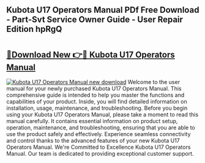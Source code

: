 ## Kubota U17 Operators Manual PDf Free Download - Part-Svt Service Owner Guide - User Repair Edition hpRgQ

# <h2><a href="http://bc94618.oget.top/?id=Kubota+U17+Operators+Manual">🔗Download New 👉🔴 Kubota U17 Operators Manual</a></h2>

[![Kubota U17 Operators Manual new download](https://i.imgur.com/5g1atiW.png)](http://bc94618.oget.top/?id=Kubota+U17+Operators+Manual)
Welcome to the user manual for your newly purchased Kubota U17 Operators Manual. This comprehensive guide is intended to help you master the functions and capabilities of your product. Inside, you will find detailed information on installation, usage, maintenance, and troubleshooting. Before you begin using your Kubota U17 Operators Manual, please take a moment to read this manual carefully. It contains essential information on product setup, operation, maintenance, and troubleshooting, ensuring that you are able to use the product safely and effectively. Experience seamless connectivity and control thanks to the advanced features of your new Kubota U17 Operators Manual. We're Committed to Excellence Kubota U17 Operators Manual. Our team is dedicated to providing exceptional customer support.
